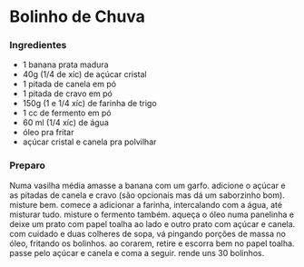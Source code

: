 # Bolinho de Chuva

### Ingredientes

- 1 banana prata madura
- 40g (1/4 de xíc) de açúcar cristal
- 1 pitada de canela em pó
- 1 pitada de cravo em pó
- 150g (1 e 1/4 xíc) de farinha de trigo
- 1 cc de fermento em pó
- 60 ml (1/4 xíc) de água
- óleo pra fritar
- açúcar cristal e canela pra polvilhar



### Preparo

Numa vasilha média amasse a banana com um garfo. adicione o açúcar e as pitadas de canela e cravo (são opcionais mas dá um saborzinho bom). misture bem. comece a adicionar a farinha, intercalando com a água, até misturar tudo. misture o fermento também. aqueça o óleo numa panelinha e deixe um prato com papel toalha ao lado e outro prato com açúcar e canela. com cuidado e duas colheres de sopa, vá pingando porções de massa no óleo, fritando os bolinhos. ao corarem, retire e escorra bem no papel toalha. passe pelo açúcar e canela e coma a seguir. rende uns 30 bolinhos.